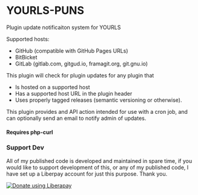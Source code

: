 # YOURLS-PUNS
Plugin update notificaiton system for YOURLS

Supported hosts:
- GitHub (compatible with GitHub Pages URLs)
- BitBicket
- GitLab (gitlab.com, gitgud.io, framagit.org, git.gnu.io)

This plugin will check for plugin updates for any plugin that
-  Is hosted on a supported host
-  Has a supported host URL in the plugin header
-  Uses properly tagged releases (semantic versioning or otherwise).

This plugin provides and API action intended for use with a cron job, and can optionally send an email to notify admin of updates.

#### Requires php-curl

### Support Dev
All of my published code is developed and maintained in spare time, if you would like to support development of this, or any of my published code, I have set up a Liberpay account for just this purpose. Thank you.

<noscript><a href="https://liberapay.com/joshu42/donate"><img alt="Donate using Liberapay" src="https://liberapay.com/assets/widgets/donate.svg"></a></noscript>
